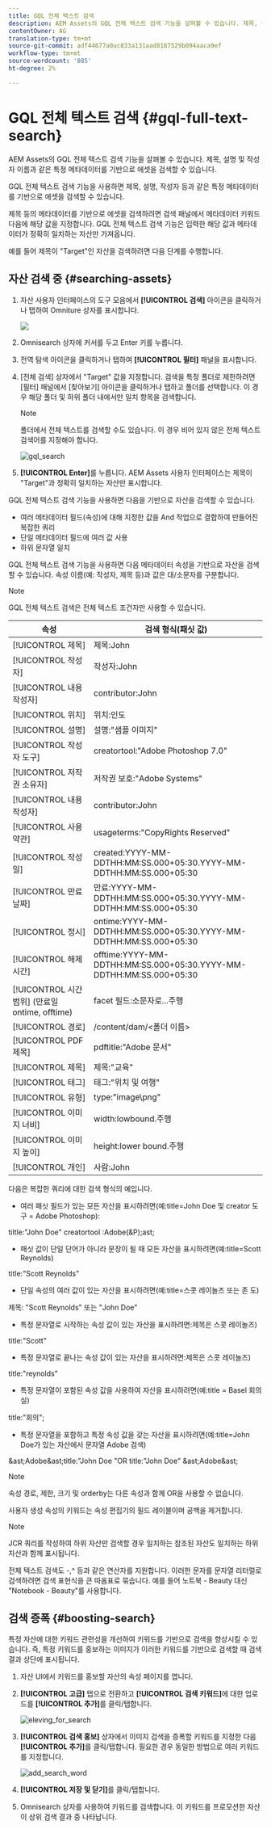 ```yaml
---
title: GQL 전체 텍스트 검색
description: AEM Assets의 GQL 전체 텍스트 검색 기능을 살펴볼 수 있습니다. 제목, 설명 및 작성자 이름과 같은 특정 메타데이터를 기반으로 에셋을 검색할 수 있습니다.
contentOwner: AG
translation-type: tm+mt
source-git-commit: adf44677a0ac833a131aad8187529b094aaca9ef
workflow-type: tm+mt
source-wordcount: '885'
ht-degree: 2%

---
```



# GQL 전체 텍스트 검색 {#gql-full-text-search}

AEM Assets의 GQL 전체 텍스트 검색 기능을 살펴볼 수 있습니다. 제목, 설명 및 작성자 이름과 같은 특정 메타데이터를 기반으로 에셋을 검색할 수 있습니다.

GQL 전체 텍스트 검색 기능을 사용하면 제목, 설명, 작성자 등과 같은 특정 메타데이터를 기반으로 에셋을 검색할 수 있습니다.

제목 등의 메타데이터를 기반으로 에셋을 검색하려면 검색 패널에서 메타데이터 키워드 다음에 해당 값을 지정합니다. GQL 전체 텍스트 검색 기능은 입력한 해당 값과 메타데이터가 정확히 일치하는 자산만 가져옵니다.

예를 들어 제목이 &quot;Target&quot;인 자산을 검색하려면 다음 단계를 수행합니다.

## 자산 검색 중 {#searching-assets}

1. 자산 사용자 인터페이스의 도구 모음에서 **[!UICONTROL 검색]** 아이콘을 클릭하거나 탭하여 Omniture 상자를 표시합니다.

   ![](assets/do-not-localize/chlimage_1.png)

1. Omnisearch 상자에 커서를 두고 Enter 키를 누릅니다.
1. 전역 탐색 아이콘을 클릭하거나 탭하여 **[!UICONTROL 필터]** 패널을 표시합니다.
1. [전체 검색] 상자에서 &quot;Target&quot; 값을 지정합니다. 검색을 특정 폴더로 제한하려면 [필터] 패널에서 [찾아보기] 아이콘을 클릭하거나 탭하고 폴더를 선택합니다. 이 경우 해당 폴더 및 하위 폴더 내에서만 일치 항목을 검색합니다.

   >[!NOTE]
   >
   >폴더에서 전체 텍스트를 검색할 수도 있습니다. 이 경우 비어 있지 않은 전체 텍스트 검색어를 지정해야 합니다.

   ![gql_search](assets/gql_search.png)

1. **[!UICONTROL Enter]**&#x200B;를 누릅니다. AEM Assets 사용자 인터페이스는 제목이 &quot;Target&quot;과 정확히 일치하는 자산만 표시합니다.

GQL 전체 텍스트 검색 기능을 사용하면 다음을 기반으로 자산을 검색할 수 있습니다.

* 여러 메타데이터 필드(속성)에 대해 지정한 값을 And 작업으로 결합하여 만들어진 복잡한 쿼리
* 단일 메타데이터 필드에 여러 값 사용
* 하위 문자열 일치

GQL 전체 텍스트 검색 기능을 사용하면 다음 메타데이터 속성을 기반으로 자산을 검색할 수 있습니다. 속성 이름(예: 작성자, 제목 등)과 값은 대/소문자를 구분합니다.

>[!NOTE]
>
>GQL 전체 텍스트 검색은 전체 텍스트 조건자만 사용할 수 있습니다.

| 속성 | 검색 형식(패싯 값) |
|---|---|
| [!UICONTROL 제목] | 제목:John |
| [!UICONTROL 작성자] | 작성자:John |
| [!UICONTROL 내용 작성자] | contributor:John |
| [!UICONTROL 위치] | 위치:인도 |
| [!UICONTROL 설명] | 설명:&quot;샘플 이미지&quot; |
| [!UICONTROL 작성자 도구] | creatortool:&quot;Adobe Photoshop 7.0&quot; |
| [!UICONTROL 저작권 소유자] | 저작권 보호:&quot;Adobe Systems&quot; |
| [!UICONTROL 내용 작성자] | contributor:John |
| [!UICONTROL 사용 약관] | usageterms:&quot;CopyRights Reserved&quot; |
| [!UICONTROL 작성일] | created:YYYY-MM-DDTHH:MM:SS.000+05:30.YYYY-MM-DDTHH:MM:SS.000+05:30 |
| [!UICONTROL 만료 날짜] | 만료:YYYY-MM-DDTHH:MM:SS.000+05:30.YYYY-MM-DDTHH:MM:SS.000+05:30 |
| [!UICONTROL 정시] | ontime:YYYY-MM-DDTHH:MM:SS.000+05:30.YYYY-MM-DDTHH:MM:SS.000+05:30 |
| [!UICONTROL 해제 시간] | offtime:YYYY-MM-DDTHH:MM:SS.000+05:30.YYYY-MM-DDTHH:MM:SS.000+05:30 |
| [!UICONTROL 시간 범위] (만료일 ontime, offtime) | facet 필드:소문자로...주행 |
| [!UICONTROL 경로] | /content/dam/&lt;폴더 이름> |
| [!UICONTROL PDF 제목] | pdftitle:&quot;Adobe 문서&quot; |
| [!UICONTROL 제목] | 제목:&quot;교육&quot; |
| [!UICONTROL 태그] | 태그:&quot;위치 및 여행&quot; |
| [!UICONTROL 유형] | type:&quot;image\png&quot; |
| [!UICONTROL 이미지 너비] | width:lowbound.주행 |
| [!UICONTROL 이미지 높이] | height:lower bound.주행 |
| [!UICONTROL 개인] | 사람:John |

다음은 복잡한 쿼리에 대한 검색 형식의 예입니다.

* 여러 패싯 필드가 있는 모든 자산을 표시하려면(예:title=John Doe 및 creator 도구 = Adobe Photoshop):

tiltle:&quot;John Doe&quot; creatortool :Adobe(&amp;P);ast;

* 패싯 값이 단일 단어가 아니라 문장이 될 때 모든 자산을 표시하려면(예:title=Scott Reynolds)

title:&quot;Scott Reynolds&quot;

* 단일 속성의 여러 값이 있는 자산을 표시하려면(예:title=스콧 레이놀즈 또는 존 도)

제목: &quot;Scott Reynolds&quot; 또는 &quot;John Doe&quot;

* 특정 문자열로 시작하는 속성 값이 있는 자산을 표시하려면:제목은 스콧 레이놀즈)

title:&quot;Scott&quot;

* 특정 문자열로 끝나는 속성 값이 있는 자산을 표시하려면:제목은 스콧 레이놀즈)

title:&quot;reynolds&quot;

* 특정 문자열이 포함된 속성 값을 사용하여 자산을 표시하려면(예:title = Basel 회의실)

title:&quot;회의&quot;;

* 특정 문자열을 포함하고 특정 속성 값을 갖는 자산을 표시하려면(예:title=John Doe가 있는 자산에서 문자열 Adobe 검색)

&amp;ast;Adobe&amp;ast;title:&quot;John Doe &quot;OR title:&quot;John Doe&quot; &amp;ast;Adobe&amp;ast;

>[!NOTE]
>
>속성 경로, 제한, 크기 및 orderby는 다른 속성과 함께 OR을 사용할 수 없습니다.
>
>사용자 생성 속성의 키워드는 속성 편집기의 필드 레이블이며 공백을 제거합니다.


>[!NOTE]
>
>JCR 쿼리를 작성하여 하위 자산만 검색할 경우 일치하는 참조된 자산도 일치하는 하위 자산과 함께 표시됩니다.

전체 텍스트 검색도 -,^ 등과 같은 연산자를 지원합니다. 이러한 문자를 문자열 리터럴로 검색하려면 검색 표현식을 큰 따옴표로 묶습니다. 예를 들어 노트북 - Beauty 대신 &quot;Notebook - Beauty&quot;를 사용합니다.

## 검색 증폭 {#boosting-search}

특정 자산에 대한 키워드 관련성을 개선하여 키워드를 기반으로 검색을 향상시킬 수 있습니다. 즉, 특정 키워드를 홍보하는 이미지가 이러한 키워드를 기반으로 검색할 때 검색 결과 상단에 표시됩니다.

1. 자산 UI에서 키워드를 홍보할 자산의 속성 페이지를 엽니다.
1. **[!UICONTROL 고급]** 탭으로 전환하고 **[!UICONTROL 검색 키워드]**&#x200B;에 대한 업로드를 **[!UICONTROL 추가]**&#x200B;를 클릭/탭합니다.

   ![eleving_for_search](assets/elevate_for_search.png)

1. **[!UICONTROL 검색 홍보]** 상자에서 이미지 검색을 증폭할 키워드를 지정한 다음 **[!UICONTROL 추가]**&#x200B;를 클릭/탭합니다. 필요한 경우 동일한 방법으로 여러 키워드를 지정합니다.

   ![add_search_word](assets/add_search_word.png)

1. **[!UICONTROL 저장 및 닫기]**&#x200B;를 클릭/탭합니다.
1. Omnisearch 상자를 사용하여 키워드를 검색합니다. 이 키워드를 프로모션한 자산이 상위 검색 결과 중 나타납니다.